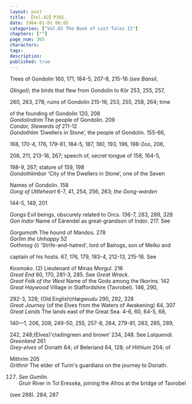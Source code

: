 ```yaml
---
layout: post
title: 【Vol.02】P365.
date: 1984-01-01 06:05
categories: ["Vol.02 The Book of Lost Tales II"]
chapters: [""]
page_num: 365
characters: 
tags: 
description: 
published: true
---
```


<p style="text-indent: 0;">
Trees of Gondolin 160, 171, 184-5, 207-8, 215-16 <I>(see Bansil</I>,
</p>

<I>Glingol)</I>; the birds that flew from Gondolin to Kôr 253, 255, 257,

260, 263, 278; ruins of Gondolin 215-16, 253, 255, 258, 264; time

of the founding of Gondolin 120, 208<BR><I>Gondolindrim</I>     The people of Gondolin. 209<BR><I>Condor, Stewards of</I>    211-12<BR><I>Gondothlim</I>     ‘Dwellers in  Stone’,  the people of Gondolin. 155-66,

168, 170-4, 176, 179-81, 184-5, 187,<I> 190</I>, 193, 196, 198-2oo, 206,

208, 211, 213-16, 267; speech of, secret tongue of 158, 164-5,

198-9, 267; stature of 159, 198<BR><I>Gondothlimbar</I>    ‘City of the Dwellers in Stone’,  one of the Seven

Names of Gondolin. 158<BR><I>Gong  of Uttleheart</I>    6-7, 41, 254, 256, 263; <I>the   Gong-warden</I>

144-5, 149, 201

<I>Gongs</I>     Evil beings, obscurely related to Orcs. 136-7, 283, 288, 328<BR><I>Gon Indor</I> Name of Eärendel as great-grandson of Indor.  217. See

<I>Gorgumoth</I>     The hound of Mandos. 278<BR><I>Gorlim the Unhappy</I>    52<BR><I>Gothmog</I>    (i) 'Strife-and-hatred', lord of Balrogs, son of Melko and

captain of his hosts. 67, 176, 179, 183-4, 212-13, 215-16. See

<I>Kosmoko</I>. (2) Lieutenant of Minas Morgul. 216<BR><I>Great End</I>    60, 170, 281-3, 285. See <I>Great Wrack.<BR>Great Folk of the West</I>     Name of the Gods among the Ilkorins. 142<BR><I>Great   Haywood</I>    Village   in   Staffordshire   (Tavrobel).    146,  290,

292-3, 328; (Old English)<I>Hægwudu</I> 290, 292, 328<BR><I>Great Journey</I>     (of the Elves from the Waters of Awakening) 64, 307<BR><I>Great Lands</I>    The lands east of the Great Sea. 4-6, 60, 64-5, 68,

140—1, 206, 208, 249-50, 255, 257-8, 264, 279-81, 283, 285, 289,

242, 248;(Elves)'cladingreen and brown’ 234, 248. See <I>Laiquendi.<BR>Greenland</I>    261<BR><I>Grey-elves</I>    of Doriath 64; of Beleriand 64, 128; of Hithlum 204; of

Mithrim 205<BR><I>Grithnir</I>    The elder of Turin's guardians on the journey to Doriath.

127. <I>See Gumlin.<BR>Gruir</I>    River in Tol Eressëa, joining the Afros at the bridge of Tavrobel

(see 288). 284, 287

